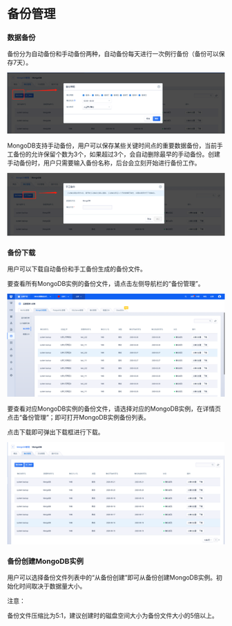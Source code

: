 

# 备份管理

### 数据备份

备份分为自动备份和手动备份两种，自动备份每天进行一次例行备份（备份可以保存7天）。

![image](/images/mongodb202005003.png)

MongoDB支持手动备份，用户可以保存某些关键时间点的重要数据备份，当前手工备份的允许保留个数为3个，如果超过3个，会自动删除最早的手动备份。创建手动备份时，用户只需要输入备份名称，后台会立刻开始进行备份工作。

![image](/images/mongodb202005004.png)

### 备份下载

用户可以下载自动备份和手工备份生成的备份文件。

要查看所有MongoDB实例的备份文件，请点击左侧导航栏的“备份管理”。

![image](/images/mongodb202005001.png)

要查看对应MongoDB实例的备份文件，请选择对应的MongoDB实例，在详情页点击“备份管理”；即可打开MongoDB实例备份列表。

点击下载即可弹出下载框进行下载。

![image](/images/mongodb202005002.png)

### 备份创建MongoDB实例

用户可以选择备份文件列表中的“从备份创建”即可从备份创建MongoDB实例。初始化时间取决于数据量大小。

注意：

备份文件压缩比为5:1，建议创建时的磁盘空间大小为备份文件大小的5倍以上。
